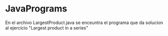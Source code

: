 # JavaPrograms
En el archivo LargestProduct.java se enceuntra el programa que da solucion al ejercicio "Largest product in a series"
